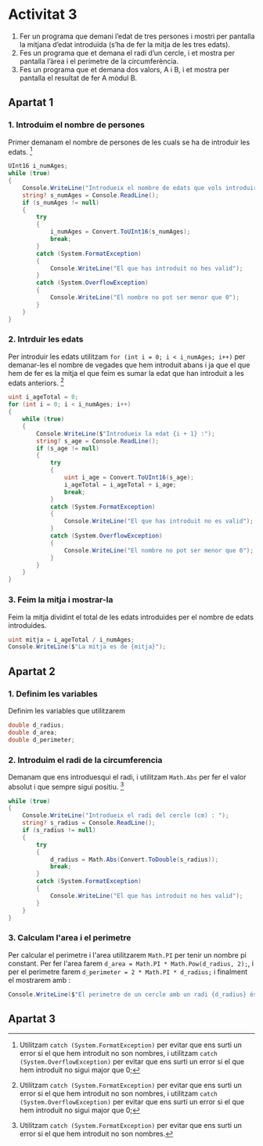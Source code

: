 # Activitat 3

1. Fer un programa que demani l’edat de tres persones i mostri per pantalla la mitjana
   d’edat introduïda (s’ha de fer la mitja de les tres edats).
2. Fes un programa que et demana el radi d’un cercle, i et mostra per pantalla l’àrea i el
   perímetre de la circumferència.
3. Fes un programa que et demana dos valors, A i B, i et mostra per pantalla el resultat
   de fer A mòdul B.

## Apartat 1

### 1. Introduim el nombre de persones

Primer demanam el nombre de persones de les cuals se ha de introduir les edats. [^1]

```C#
UInt16 i_numAges;
while (true)
{
    Console.WriteLine("Introdueix el nombre de edats que vols introduir : ");
    string? s_numAges = Console.ReadLine();
    if (s_numAges != null)
    {
        try
        {
            i_numAges = Convert.ToUInt16(s_numAges);
            break;
        }
        catch (System.FormatException)
        {
            Console.WriteLine("El que has introduit no hes valid");
        }
        catch (System.OverflowException)
        {
            Console.WriteLine("El nombre no pot ser menor que 0");
        }
    }
}
```

### 2. Intrduir les edats

Per introduir les edats utilitzam `for (int i = 0; i < i_numAges; i++)` per demanar-les el nombre de vegades que hem introduit abans i ja que el que hem de fer es la mitja el que feim es sumar la edat que han introduit a les edats anteriors. [^1]

```C#
uint i_ageTotal = 0;
for (int i = 0; i < i_numAges; i++)
{
    while (true)
    {
        Console.WriteLine($"Introdueix la edat {i + 1} :");
        string? s_age = Console.ReadLine();
        if (s_age != null)
        {
            try
            {
                uint i_age = Convert.ToUInt16(s_age);
                i_ageTotal = i_ageTotal + i_age;
                break;
            }
            catch (System.FormatException)
            {
                Console.WriteLine("El que has introduit no es valid");
            }
            catch (System.OverflowException)
            {
                Console.WriteLine("El nombre no pot ser menor que 0");
            }
        }
    }
}
```

### 3. Feim la mitja i mostrar-la

Feim la mitja dividint el total de les edats introduides per el nombre de edats introduides.

```C#
uint mitja = i_ageTotal / i_numAges;
Console.WriteLine($"La mitja es de {mitja}");
```

## Apartat 2

### 1. Definim les variables

Definim les variables que utilitzarem

```C#
double d_radius;
double d_area;
double d_perimeter;
```

### 2. Introduim el radi de la circumferencia

Demanam que ens introduesqui el radi, i utilitzam `Math.Abs` per fer el valor absolut i que sempre sigui positiu. [^2]

```C#
while (true)
{
    Console.WriteLine("Introdueix el radi del cercle (cm) : ");
    string? s_radius = Console.ReadLine();
    if (s_radius != null)
    {
        try
        {
            d_radius = Math.Abs(Convert.ToDouble(s_radius));
            break;
        }
        catch (System.FormatException)
        {
            Console.WriteLine("El que has introduit no hes valid");
        }
    }
}
```

### 3. Calculam l'area i el perimetre

Per calcular el perimetre i l'area utilitzarem `Math.PI` per tenir un nombre pi constant. Per fer l'area farem `d_area = Math.PI * Math.Pow(d_radius, 2);`, i per el perimetre farem `d_perimeter = 2 * Math.PI * d_radius;` i finalment el mostrarem amb :

```C#
Console.WriteLine($"El perimetre de un cercle amb un radi {d_radius} és de {d_perimeter} cm, i té un area de {d_area} cm^2");
```

## Apartat 3

[^1]: Utilitzam `catch (System.FormatException)` per evitar que ens surti un error si el que hem introduit no son nombres, i utilitzam `catch (System.OverflowException)` per evitar que ens surti un error si el que hem introduit no sigui major que 0;
[^2]: Utilitzam `catch (System.FormatException)` per evitar que ens surti un error si el que hem introduit no son nombres.
